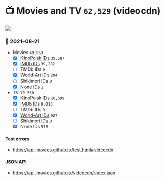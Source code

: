 # :tv: Movies and TV `62,529` (videocdn)

<a href="https://API-Movies.github.io"><img src="https://API-Movies.github.io/banner.png?cache"></a>

### :date: 2021-08-21
- Movies `49,969`
  - [x] <a href="https://API-Movies.github.io/videocdn/movie_kinopoisk_ids.json">KinoPoisk IDs</a> `39,587`
  - [x] <a href="https://API-Movies.github.io/videocdn/movie_imdb_ids.json">IMDb IDs</a> `39,282`
  - [ ] TMDb IDs `0`
  - [x] <a href="https://API-Movies.github.io/videocdn/movie_world_art_ids.json">World-Art IDs</a> `204`
  - [ ] Shikimori IDs `0`
  - [x] None IDs `1`
- TV `12,560`
  - [x] <a href="https://API-Movies.github.io/videocdn/tv_kinopoisk_ids.json">KinoPoisk IDs</a> `10,599`
  - [x] <a href="https://API-Movies.github.io/videocdn/tv_imdb_ids.json">IMDb IDs</a> `9,013`
  - [ ] TMDb IDs `0`
  - [x] <a href="https://API-Movies.github.io/videocdn/tv_world_art_ids.json">World-Art IDs</a> `927`
  - [ ] Shikimori IDs `0`
  - [x] None IDs `576`
#### Test errors
- <a href='https://api-movies.github.io/test.html#videocdn'>https://api-movies.github.io/test.html#videocdn</a>
#### JSON API
- <a href='https://api-movies.github.io/videocdn/index.json'>https://api-movies.github.io/videocdn/index.json</a>
